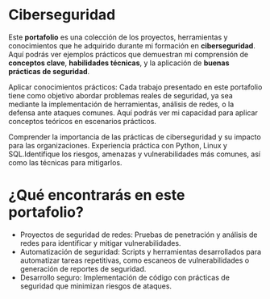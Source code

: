 # Ciberseguridad 

Este **portafolio** es una colección de los proyectos, herramientas y conocimientos que he adquirido durante mi formación en **ciberseguridad**. Aquí podrás ver ejemplos prácticos que demuestran mi comprensión de **conceptos clave**, **habilidades técnicas**, y la aplicación de **buenas prácticas de seguridad**.

Aplicar conocimientos prácticos: Cada trabajo presentado en este portafolio tiene como objetivo abordar problemas reales de seguridad, ya sea mediante la implementación de herramientas, análisis de redes, o la defensa ante ataques comunes. Aquí podrás ver mi capacidad para aplicar conceptos teóricos en escenarios prácticos.

Comprender la importancia de las prácticas de ciberseguridad y su impacto para las organizaciones. Experiencia práctica con Python, Linux y SQL.Identifique los riesgos, amenazas y vulnerabilidades más comunes, así como las técnicas para mitigarlos.

# ¿Qué encontrarás en este portafolio?

- Proyectos de seguridad de redes: Pruebas de penetración y análisis de redes para identificar y mitigar vulnerabilidades.
- Automatización de seguridad: Scripts y herramientas desarrollados para automatizar tareas repetitivas, como escaneos de vulnerabilidades o generación de reportes de seguridad.
- Desarrollo seguro: Implementación de código con prácticas de seguridad que minimizan riesgos de ataques.